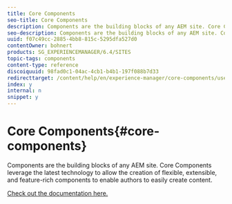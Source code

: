 ```yaml
---
title: Core Components
seo-title: Core Components
description: Components are the building blocks of any AEM site. Core Components leverage the latest technology to allow the creation of flexible, extensible, and feature-rich components to enable authors to easily create content.
seo-description: Components are the building blocks of any AEM site. Core Components leverage the latest technology to allow the creation of flexible, extensible, and feature-rich components to enable authors to easily create content.
uuid: f07c49cc-2885-4bb8-815c-5295dfa527d0
contentOwner: bohnert
products: SG_EXPERIENCEMANAGER/6.4/SITES
topic-tags: components
content-type: reference
discoiquuid: 98fad0c1-04ac-4cb1-b4b1-197f088b7d33
redirecttarget: /content/help/en/experience-manager/core-components/user-guide
index: y
internal: n
snippet: y
---
```


# Core Components{#core-components}

Components are the building blocks of any AEM site. Core Components leverage the latest technology to allow the creation of flexible, extensible, and feature-rich components to enable authors to easily create content.

[Check out the documentation here.](/content/help/en/experience-manager/core-components/user-guide)
